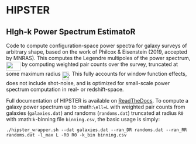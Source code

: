 # HIPSTER

## HIgh-k Power Spectrum EstimatoR

Code to compute configuration-space power spectra for galaxy surveys of arbitrary shape, based on the work of Philcox & Eisenstein (2019, accepted by MNRAS). This computes the Legendre multipoles of the power spectrum, <img src="/tex/a939b8abbd34a6a7097130a860c9ebc2.svg?invert_in_darkmode&sanitize=true" align=middle width=38.738704949999985pt height=24.65753399999998pt/> by computing weighted pair counts over the survey, truncated at some maximum radius <img src="/tex/12d208b4b5de7762e00b1b8fb5c66641.svg?invert_in_darkmode&sanitize=true" align=middle width=19.034022149999988pt height=22.465723500000017pt/>. This fully accounts for window function effects, does not include shot-noise, and is optimized for small-scale power spectrum computation in real- or redshift-space.

Full documentation of HIPSTER is available on [ReadTheDocs](HIPSTER.readthedocs.io). To compute a galaxy power spectrum up to :math:`\ell=L` with weighted pair counts from galaxies (``galaxies.dat``) and randoms (``randoms.dat``) truncated at radius ``R0`` with :math:`k`-binning file ``binning.csv``, the basic usage is simply:

    ./hipster_wrapper.sh --dat galaxies.dat --ran_DR randoms.dat --ran_RR randoms.dat -l_max L -R0 R0 -k_bin binning.csv
